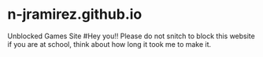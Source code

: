 # n-jramirez.github.io
Unblocked Games Site
#Hey you!!
Please do not snitch to block this website if you are at school, think about how long it took me to make it.
